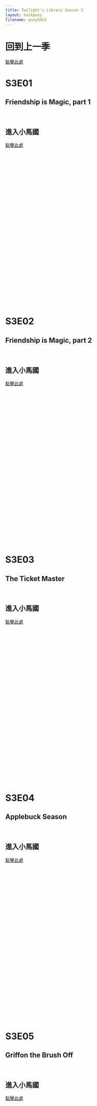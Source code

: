 ```yaml
---
title: Twilight's Library Season 3
layout: backpony
filename: ponyG4S3
--- 
```

# 回到上一季
[點擊此處](https://linbei9487.github.io/pony/G4/S2)

# S3E01 
## Friendship is Magic, part 1
![]()
![]()
![]()
![]()<br>
## 進入小馬國
[點擊此處]()
<p id="p0"></p>
<iframe id="m0" allowfullscreen="true" frameborder="0" height="468" marginheight="0" marginwidth="0" scrolling="no" width="640" referrerpolicy="no-referrer-when-downgrade" ></iframe>

# S3E02 
## Friendship is Magic, part 2
![]()
![]()
![]()
![]()<br>
## 進入小馬國
[點擊此處]()
<p id="p1"></p>
<iframe id="m1" allowfullscreen="true" frameborder="0" height="468" marginheight="0" marginwidth="0" scrolling="no" width="640" referrerpolicy="no-referrer-when-downgrade" ></iframe>

# S3E03
## The Ticket Master
![]()
![]()
![]()
![]()<br>
## 進入小馬國
[點擊此處]()
<p id="p2"></p>
<iframe id="m2" allowfullscreen="true" frameborder="0" height="468" marginheight="0" marginwidth="0" scrolling="no" width="640" referrerpolicy="no-referrer-when-downgrade" ></iframe>

# S3E04
## Applebuck Season
![]()
![]()
![]()
![]()<br>
## 進入小馬國
[點擊此處]()
<p id="p3"></p>
<iframe id="m3" allowfullscreen="true" frameborder="0" height="468" marginheight="0" marginwidth="0" scrolling="no" width="640" referrerpolicy="no-referrer-when-downgrade" ></iframe>


# S3E05
## Griffon the Brush Off
![]()
![]()
![]()
![]()<br>
## 進入小馬國
[點擊此處]()
<p id="p4"></p>
<iframe id="m4" allowfullscreen="true" frameborder="0" height="468" marginheight="0" marginwidth="0" scrolling="no" width="640" referrerpolicy="no-referrer-when-downgrade" ></iframe>

 
# S3E06
## Boast Busters
![]()
![]()
![]()
![]()<br>
## 進入小馬國
[點擊此處]()
<p id="p5"></p>
<iframe id="m5" allowfullscreen="true" frameborder="0" height="468" marginheight="0" marginwidth="0" scrolling="no" width="640" referrerpolicy="no-referrer-when-downgrade" ></iframe>

 
# S3E07
## Dragonshy
![]()
![]()
![]()
![]()<br>
## 進入小馬國
[點擊此處]()
<p id="p6"></p>
<iframe id="m6" allowfullscreen="true" frameborder="0" height="468" marginheight="0" marginwidth="0" scrolling="no" width="640" referrerpolicy="no-referrer-when-downgrade" ></iframe>

 
# S3E08
## Look Before You Sleep
![]()
![]()
![]()
![]()<br>
## 進入小馬國
[點擊此處]()
<p id="p7"></p>
<iframe id="m7" allowfullscreen="true" frameborder="0" height="468" marginheight="0" marginwidth="0" scrolling="no" width="640" referrerpolicy="no-referrer-when-downgrade" ></iframe>

 
# S3E09
## Bridle Gossip
![]()
![]()
![]()
![]()<br>
## 進入小馬國
[點擊此處]()
<p id="p8"></p>
<iframe id="m8" allowfullscreen="true" frameborder="0" height="468" marginheight="0" marginwidth="0" scrolling="no" width="640" referrerpolicy="no-referrer-when-downgrade" ></iframe>

 
# S3E10
## Swarm of the Century
![]()
![]()
![]()
![]()<br>
## 進入小馬國
[點擊此處]()
<p id="p9"></p>
<iframe id="m9" allowfullscreen="true" frameborder="0" height="468" marginheight="0" marginwidth="0" scrolling="no" width="640" referrerpolicy="no-referrer-when-downgrade" ></iframe>

 
# S3E11
## Winter Warp up
![]()
![]()
![]()
![]()<br>
## 進入小馬國
[點擊此處]()
<p id="p10"></p>
<iframe id="m10" allowfullscreen="true" frameborder="0" height="468" marginheight="0" marginwidth="0" scrolling="no" width="640" referrerpolicy="no-referrer-when-downgrade" ></iframe>

 
# S3E12
## Call of the Cutie
![]()
![]()
![]()
![]()<br>
## 進入小馬國
[點擊此處]()
<p id="p11"></p>
<iframe id="m11" allowfullscreen="true" frameborder="0" height="468" marginheight="0" marginwidth="0" scrolling="no" width="640" referrerpolicy="no-referrer-when-downgrade" ></iframe>

 
# S3E13
## Fall Weather Friends
![]()
![]()
![]()
![]()<br>
## 進入小馬國
[點擊此處]()
<p id="p12"></p>
<iframe id="m12" allowfullscreen="true" frameborder="0" height="468" marginheight="0" marginwidth="0" scrolling="no" width="640" referrerpolicy="no-referrer-when-downgrade" ></iframe>

 

# 前往下一季
[點擊此處](https://linbei9487.github.io/pony/G4/S4)  

<script>
var requestURL = "https://raw.githubusercontent.com/linbei9487/linbei9487.github.io/main/src/json/episode.json"
    var request = new XMLHttpRequest();
    request.open('GET', requestURL);
    // request.responseType = 'json';
    request.send();
    request.onload = function() {
    var data2 = JSON.parse(request.responseText);
    var step;
    for (step=0; step < 12 ; step++){
        document.getElementById("p"+ step).innerHTML =(data2.episode[step].pw)
        document.getElementById("m"+ step).src =(data2.episode[step].link)
        id++
        }};
</script>